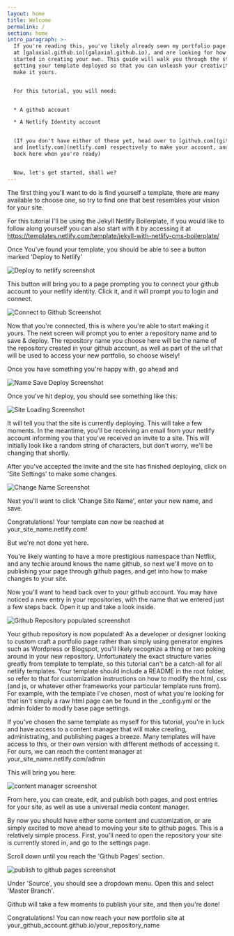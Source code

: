 ```yaml
---
layout: home
title: Welcome
permalink: /
section: home
intro_paragraph: >-
  If you're reading this, you've likely already seen my portfolio page available
  at [galaxial.github.io](galaxial.github.io), and are looking for how to get
  started in creating your own. This guide will walk you through the steps to
  getting your template deployed so that you can unleash your creativity and
  make it yours. 


  For this tutorial, you will need:


  * A github account

  * A Netlify Identity account


  (If you don't have either of these yet, head over to [github.com](github.com),
  and [netlify.com](netlify.com) respectively to make your account, and meet
  back here when you're ready)


  Now, let's get started, shall we?
---
```





The first thing you'll want to do is find yourself a template, there are many available to choose one, so try to find one that best resembles your vision for your site. 

For this tutorial I'll be using the Jekyll Netlify Boilerplate, if you would like to follow along yourself you can also start with it by accessing it at <https://templates.netlify.com/template/jekyll-with-netlify-cms-boilerplate/>

Once You've found your template, you should be able to see a button marked 'Deploy to Netlify'

![Deploy to netlify screenshot](/assets/img/uploads/netlify-homepage-deploy.png "Deploy to Netlify")

This button will bring you to a page prompting you to connect your github account to your netlify identity. Click it, and it will prompt you to login and connect. 

![Connect to Github Screenshot](/assets/img/uploads/connect-to-github.png "Connect to Github")

Now that you're connected, this is where you're able to start making it yours. The next screen will prompt you to enter a repository name and to save & deploy. The repository name you choose here will be the name of the repository created in your github account, as well as part of the url that will be used to access your new portfolio, so choose wisely!

Once you have something you're happy with, go ahead and 

![Name Save Deploy Screenshot](/assets/img/uploads/name-save-deploy.png "Name, Save, Deploy")

Once you've hit deploy, you should see something like this:

![Site Loading Screenshot](/assets/img/uploads/deploy_complete-s4.png "Site Loading")

It will tell you that the site is currently deploying. This will take a few moments. In the meantime, you'll be receiving an email from your netlify account informing you that you've received an invite to a site. This will initially look like a random string of characters, but don't worry, we'll be changing that shortly. 

After you've accepted the invite and the site has finished deploying, click on 'Site Settings' to make some changes. 

![Change Name Screenshot](/assets/img/uploads/change_name_s5.png "Change Site Name")

Next you'll want to click 'Change Site Name', enter your new name, and save. 

Congratulations! Your template can now be reached at your_site_name.netlify.com!

But we're not done yet here. 

You're likely wanting to have a more prestigious namespace than Netflix, and any techie around knows the name github, so next we'll move on to publishing your page through github pages, and get into how to make changes to your site. 

Now you'll want to head back over to your github account. You may have noticed a new entry in your repositories, with the name that we entered just a few steps back. Open it up and take a look inside.

![Github Repository populated screenshot](/assets/img/uploads/repo_populated_s6.png "Your Github Repo is now populated")

Your github repository is now populated! As a developer or designer looking to custom craft a portfolio page rather than simply using generator engines such as Wordpress or Blogspot, you'll likely recognize a thing or two poking around in your new repository. Unfortunately the exact structure varies greatly from template to template, so this tutorial can't be a catch-all for all netlify templates. Your template should include a README in the root folder, so refer to that for customization instructions on how to modify the html, css (and js, or whatever other frameworks your particular template runs from). For example,  with the template I've chosen, most of what you're looking for that isn't simply a raw html page can be found in the _config.yml or the admin folder to modify base page settings. 

If you've chosen the same template as myself for this tutorial, you're in luck and have access to a content manager that will make creating, administrating, and publishing pages a breeze. Many templates will have access to this, or their own version with different methods of accessing it. For ours, we can reach the content manager at your_site_name.netlify.com/admin 

This will bring you here:

![content manager screenshot](/assets/img/uploads/admin_editor.png "Content Manager Screenshot")

From here, you can create, edit, and publish both pages, and post entries for your site, as well as use a universal media content manager. 

By now you should have either some content and customization, or are simply excited to move ahead to moving your site to github pages. This is a relatively simple process. First, you'll need to open the repository your site is currently stored in, and go to the settings page. 

Scroll down until you reach the 'Github Pages' section.

![publish to github pages screenshot](/assets/img/uploads/master_branch_s7.png "Publish to Github Pages")

Under 'Source', you should see a dropdown menu. Open this and select 'Master Branch'. 

Github will take a few moments to publish your site, and then you're done!



Congratulations! You can now reach your new portfolio site at your_github_account.github.io/your_repository_name
